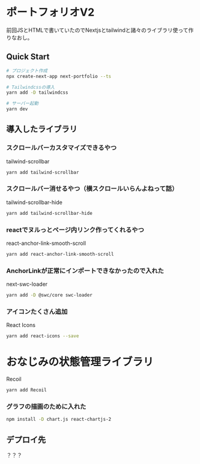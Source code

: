 # ポートフォリオV2

前回JSとHTMLで書いていたのでNextjsとtailwindと諸々のライブラリ使って作りなおし。

## Quick Start

```bash
# プロジェクト作成
npx create-next-app next-portfolio --ts

# Tailwindcssの導入
yarn add -D tailwindcss

# サーバー起動
yarn dev
```
## 導入したライブラリ

### スクロールバーカスタマイズできるやつ
tailwind-scrollbar
```bash
yarn add tailwind-scrollbar
```

### スクロールバー消せるやつ（横スクロールいらんよねって話）
tailwind-scrollbar-hide
```bash
yarn add tailwind-scrollbar-hide
```

### reactでヌルっとページ内リンク作ってくれるやつ
react-anchor-link-smooth-scroll
```bash
yarn add react-anchor-link-smooth-scroll
```

### AnchorLinkが正常にインポートできなかったので入れた
next-swc-loader
```bash
yarn add -D @swc/core swc-loader
```

### アイコンたくさん追加
React Icons
```bash
yarn add react-icons --save
```

# おなじみの状態管理ライブラリ
Recoil
```bash
yarn add Recoil
```

### グラフの描画のために入れた
```bash
npm install -D chart.js react-chartjs-2
```

## デプロイ先
？？？